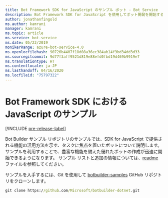 ```yaml
---
title: Bot Framework SDK for JavaScript のサンプル ボット - Bot Service
description: Bot Framework SDK for JavaScript を使用してボット開発を開始する際に役立つさまざまなサンプル ボットについて説明します。
author: jonathanfingold
ms.author: kamrani
manager: kamrani
ms.topic: article
ms.service: bot-service
ms.date: 05/23/2019
monikerRange: azure-bot-service-4.0
ms.openlocfilehash: 90726b4407f18d08a36ec384ab14f3bd34dd3d33
ms.sourcegitcommit: 9d77f3aff9521d819e88efd0fbd19d469b9919e7
ms.translationtype: HT
ms.contentlocale: ja-JP
ms.lasthandoff: 04/16/2020
ms.locfileid: "75797322"
---
```

# <a name="javascript-samples-for-bot-framework-sdk"></a>Bot Framework SDK における JavaScript のサンプル
[!INCLUDE [pre-release-label](../includes/pre-release-label.md)]

Bot Builder サンプル リポジトリのサンプルでは、SDK for JavaScript で提供される機能の活用方法を示す、タスクに焦点を置いたボットについて説明します。 サンプルを利用することで、豊富な機能を備えた優れたボットの作成が迅速に開始できるようになります。 サンプル リストと追加の情報については、[readme](https://github.com/Microsoft/BotBuilder-Samples/blob/master/README.md) ファイルを参照してください。

サンプルを入手するには、Git を使用して [botbuilder-samples](https://github.com/Microsoft/botbuilder-samples) GitHub リポジトリをクローンします。
```cmd
git clone https://github.com/Microsoft/botbuilder-dotnet.git
```
